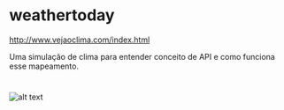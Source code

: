 # weathertoday
http://www.vejaoclima.com/index.html

Uma simulação de clima para entender conceito de API e como funciona esse mapeamento.
#
![alt text](https://i.imgur.com/HrrX0qK.png)

